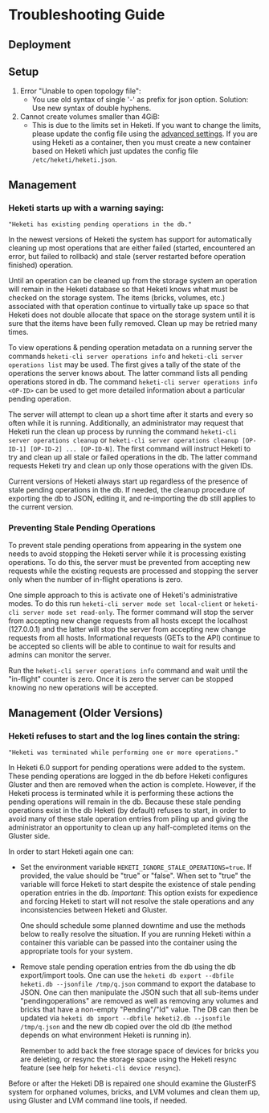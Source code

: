 Troubleshooting Guide
========================================

## Deployment

## Setup

1. Error "Unable to open topology file":
    * You use old syntax of single '-' as prefix for json option. Solution: Use new syntax of double hyphens.
1. Cannot create volumes smaller than 4GiB:
    * This is due to the limits set in Heketi.  If you want to change the limits, please update the config file using the [advanced settings](admin/server.md#advanced-options).  If you are using Heketi as a container, then you must create a new container based on Heketi which just updates the config file `/etc/heketi/heketi.json`.

## Management

### Heketi starts up with a warning saying:

    "Heketi has existing pending operations in the db."

In the newest versions of Heketi the system has support for
automatically cleaning up most operations that are either failed
(started, encountered an error, but failed to rollback) and stale
(server restarted before operation finished) operation.

Until an operation can be cleaned up from the storage system an
operation will remain in the Heketi database so that Heketi knows what
must be checked on the storage system. The items (bricks, volumes, etc.)
associated with that operation continue to virtually take up space so
that Heketi does not double allocate that space on the storage system
until it is sure that the items have been fully removed. Clean up may be
retried many times.

To view operations & pending operation metadata on a running server the
commands `heketi-cli server operations info` and `heketi-cli server
operations list` may be used. The first gives a tally of the state of
the operations the server knows about.  The latter command lists all
pending operations stored in db.  The command `heketi-cli server
operations info <OP-ID>` can be used to get more detailed information
about a particular pending operation.

The server will attempt to clean up a short time after it starts and
every so often while it is running. Additionally, an administrator may
request that Heketi run the clean up process by running the command
`heketi-cli server operations cleanup` or `heketi-cli server operations
cleanup [OP-ID-1] [OP-ID-2] ... [OP-ID-N]`.  The first command will
instruct Heketi to try and clean up all stale or failed operations in
the db. The latter command requests Heketi try and clean up only those
operations with the given IDs.

Current versions of Heketi always start up regardless of the presence of
stale pending operations in the db. If needed, the cleanup procedure of
exporting the db to JSON, editing it, and re-importing the db still
applies to the current version.


### Preventing Stale Pending Operations

To prevent stale pending operations from appearing in the system one
needs to avoid stopping the Heketi server while it is processing
existing operations. To do this, the server must be prevented from
accepting new requests while the existing requests are processed and
stopping the server only when the number of in-flight operations is
zero.

One simple approach to this is activate one of Heketi's administrative
modes.  To do this run `heketi-cli server mode set local-client` or
`heketi-cli server mode set read-only`. The former command will stop the
server from accepting new change requests from all hosts except the
localhost (127.0.0.1) and the latter will stop the server from accepting
new change requests from all hosts.  Informational requests (GETs to the
API) continue to be accepted so clients will be able to continue to wait
for results and admins can monitor the server.

Run the `heketi-cli server operations info` command and wait until the
"in-flight" counter is zero. Once it is zero the server can be stopped
knowing no new operations will be accepted.


## Management (Older Versions)

### Heketi refuses to start and the log lines contain the string:

    "Heketi was terminated while performing one or more operations."

In Heketi 6.0 support for pending operations were added to the system.
These pending operations are logged in the db before Heketi
configures Gluster and then are removed when the action is
complete. However, if the Heketi process is terminated while it is
performing these actions the pending operations will remain
in the db. Because these stale pending operations exist in the db
Heketi (by default) refuses to start, in order to avoid many of
these stale operation entries from piling up and giving the
administrator an opportunity to clean up any half-completed
items on the Gluster side.

In order to start Heketi again one can:
* Set the environment variable `HEKETI_IGNORE_STALE_OPERATIONS=true`.
  If provided, the value should be "true" or "false".
  When set to "true" the variable will force Heketi to start despite the
  existence of stale pending operation entries in the db.
  _Important_: This option exists for expedience and forcing Heketi
  to start will not resolve the stale operations and any inconsistencies
  between Heketi and Gluster.

  One should schedule some planned downtime and use the methods
  below to really resolve the situation.
  If you are running Heketi within a container this variable can
  be passed into the container using the appropriate tools for
  your system.
* Remove stale pending operation entries from the db using the db
  export/import tools. One can use the
  `heketi db export --dbfile heketi.db --jsonfile /tmp/q.json`
  command to export the database to JSON. One can then manipulate
  the JSON such that all sub-items under "pendingoperations" are
  removed as well as removing any volumes and bricks that have a non-empty
  "Pending"/"Id" value.
  The DB can then be updated via
  `heketi db import --dbfile heketi2.db --jsonfile /tmp/q.json` and the new
  db copied over the old db (the method depends on what environment
  Heketi is running in).

  Remember to add back the free storage space of devices for bricks you
  are deleting, or resync the storage space using the Heketi resync feature
  (see help for `heketi-cli device resync`).

Before or after the Heketi DB is repaired one should examine
the GlusterFS system for orphaned volumes, bricks, and LVM volumes
and clean them up, using Gluster and LVM command line tools, if needed.
